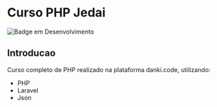 # Curso PHP Jedai
![Badge em Desenvolvimento](https://img.shields.io/static/v1?label=STATUS&message=EM%20DESENVOLVIMENTO&color=GREEN&style=for-the-badge)
## Introducao
Curso completo de PHP realizado na plataforma danki.code, utilizando:
* PHP 
* Laravel
* Json